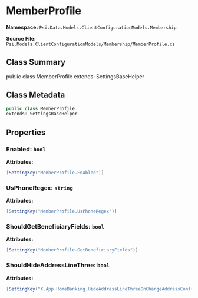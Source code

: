 # MemberProfile

**Namespace:** `Psi.Data.Models.ClientConfigurationModels.Membership`

**Source File:** `Psi.Models.ClientConfigurationModels/Membership/MemberProfile.cs`

## Class Summary

public class MemberProfile
extends: SettingsBaseHelper

## Class Metadata

```typescript
public class MemberProfile
extends: SettingsBaseHelper
```

## Properties

### Enabled: `bool`

**Attributes:**
```csharp
[SettingKey("MemberProfile.Enabled")]
```

### UsPhoneRegex: `string`

**Attributes:**
```csharp
[SettingKey("MemberProfile.UsPhoneRegex")]
```

### ShouldGetBeneficiaryFields: `bool`

**Attributes:**
```csharp
[SettingKey("MemberProfile.GetBeneficiaryFields")]
```

### ShouldHideAddressLineThree: `bool`

**Attributes:**
```csharp
[SettingKey("X.App.HomeBanking.HideAddressLineThreeOnChangeAddressControl")]
```
